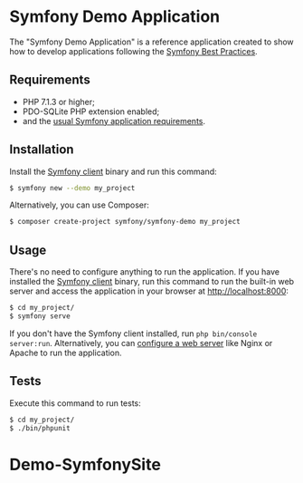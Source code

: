 Symfony Demo Application
========================

The "Symfony Demo Application" is a reference application created to show how
to develop applications following the [Symfony Best Practices][1].

Requirements
------------

  * PHP 7.1.3 or higher;
  * PDO-SQLite PHP extension enabled;
  * and the [usual Symfony application requirements][2].

Installation
------------

Install the [Symfony client][4] binary and run this command:

```bash
$ symfony new --demo my_project
```

Alternatively, you can use Composer:

```bash
$ composer create-project symfony/symfony-demo my_project
```

Usage
-----

There's no need to configure anything to run the application. If you have
installed the [Symfony client][4] binary, run this command to run the built-in
web server and access the application in your browser at <http://localhost:8000>:

```bash
$ cd my_project/
$ symfony serve
```

If you don't have the Symfony client installed, run `php bin/console server:run`.
Alternatively, you can [configure a web server][3] like Nginx or Apache to run
the application.

Tests
-----

Execute this command to run tests:

```bash
$ cd my_project/
$ ./bin/phpunit
```

[1]: https://symfony.com/doc/current/best_practices/index.html
[2]: https://symfony.com/doc/current/reference/requirements.html
[3]: https://symfony.com/doc/current/cookbook/configuration/web_server_configuration.html
[4]: https://symfony.com/download
[5]: https://github.com/symfony/webpack-encore
# Demo-SymfonySite
